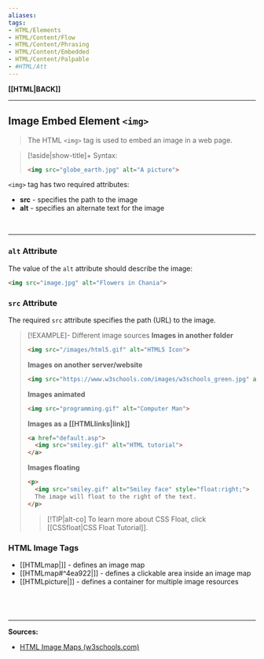 ```yaml
---
aliases:
tags:
- HTML/Elements
- HTML/Content/Flow
- HTML/Content/Phrasing
- HTML/Content/Embedded
- HTML/Content/Palpable
- #HTML/Att
---
```

**[[HTML|BACK]]**

---
## Image Embed Element `<img>`
> The HTML `<img>` tag is used to embed an image in a web page.

>[!aside|show-title]+ Syntax:
> ```HTML
> <img src="globe_earth.jpg" alt="A picture">
> ```

`<img>` tag has two required attributes:
- **src** - specifies the path to the image
- **alt** - specifies an alternate text for the image

<br>

---
### `alt` Attribute
The value of the `alt` attribute should describe the image:
```HTML
<img src="image.jpg" alt="Flowers in Chania">
```

### `src` Attribute
The required `src` attribute specifies the path (URL) to the image.
>[!EXAMPLE]- Different image sources
> **Images in another folder**
> ```HTML
> <img src="/images/html5.gif" alt="HTML5 Icon">
> ```
> **Images on another server/website**
> ```HTML
> <img src="https://www.w3schools.com/images/w3schools_green.jpg" alt="W3Schools.com">
> ```
> **Images animated**
> ```HTML
> <img src="programming.gif" alt="Computer Man">
> ```
> **Images as a [[HTMLlinks|link]]**
> ```HTML
> <a href="default.asp">  
> 	<img src="smiley.gif" alt="HTML tutorial">  
> </a>
> ```
> **Images floating**
> ```HTML
> <p>
> 	<img src="smiley.gif" alt="Smiley face" style="float:right;">  
> 	The image will float to the right of the text.
> </p>
> ```
>>[!TIP|alt-co] To learn more about CSS Float, click [[CSSfloat|CSS Float Tutorial]].

### HTML Image Tags
- [[HTMLmap|<map>]] - defines an image map
- [[HTMLmap#^4ea922|<area>]] - defines a clickable area inside an image map
- [[HTMLpicture|<picture>]] - defines a container for multiple image resources

# 

<br>

---
**Sources:**
- [HTML Image Maps (w3schools.com)](https://www.w3schools.com/html/html_images_imagemap.asp)